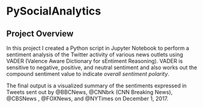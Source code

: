 # PySocialAnalytics

## Project Overview

In this project I created a Python script in Jupyter Notebook to perform a sentiment analysis of the Twitter activity of various news outlets using VADER (Valence Aware Dictionary for sEntiment Reasoning).  VADER is sensitive to negative, positive, and neutral sentiment and also works out the compound sentiment value to indicate *overall sentiment polarity*.
 
The final output is a visualized summary of the sentiments expressed in Tweets sent out by @BBCNews, @CNNbrk (CNN Breaking News), @CBSNews , @FOXNews, and @NYTimes on December 1, 2017. 
